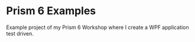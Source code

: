 # Prism 6 Examples
Example project of my Prism 6 Workshop where I create a WPF application test driven.
